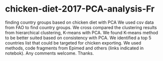 # chicken-diet-2017-PCA-analysis-Fr
finding country groups based on chicken diet with PCA
We used csv data from FAO to find country groups. We cross compared the clustering results from hierarchical clustering, K-means with PCA. We found K-means method to be better suited based on consistency with PCA. We identified a top 5 countries list that could be targeted for chicken exporting. We used methods, code fragments from Epimed and others (links indicated in notebok). Any comments welcome. Thanks.
